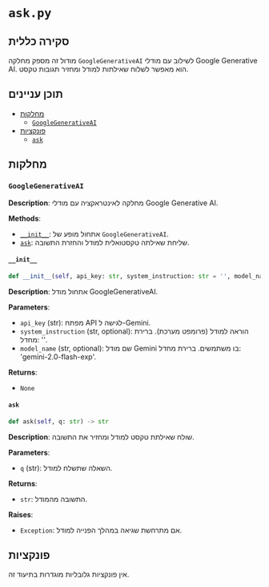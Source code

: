 # `ask.py`

## סקירה כללית

מודול זה מספק מחלקה `GoogleGenerativeAI` לשילוב עם מודלי Google Generative AI. הוא מאפשר לשלוח שאילתות למודל ומחזיר תגובות טקסט.

## תוכן עניינים

- [מחלקות](#מחלקות)
  - [`GoogleGenerativeAI`](#googlegenerativeai)
- [פונקציות](#פונקציות)
  - [`ask`](#ask)

## מחלקות

### `GoogleGenerativeAI`

**Description**:
מחלקה לאינטראקציה עם מודלי Google Generative AI.

**Methods**:
- [`__init__`](#__init__): אתחול מופע של `GoogleGenerativeAI`.
- [`ask`](#ask): שליחת שאילתה טקסטואלית למודל והחזרת התשובה.

#### `__init__`

```python
def __init__(self, api_key: str, system_instruction: str = '', model_name: str = 'gemini-2.0-flash-exp')
```

**Description**:
אתחול מודל GoogleGenerativeAI.

**Parameters**:
- `api_key` (str): מפתח API לגישה ל-Gemini.
- `system_instruction` (str, optional): הוראה למודל (פרומפט מערכת). ברירת מחדל: ''.
- `model_name` (str, optional): שם מודל Gemini בו משתמשים. ברירת מחדל: 'gemini-2.0-flash-exp'.

**Returns**:
- `None`

#### `ask`
```python
def ask(self, q: str) -> str
```

**Description**:
שולח שאילתת טקסט למודל ומחזיר את התשובה.

**Parameters**:
- `q` (str): השאלה שתשלח למודל.

**Returns**:
- `str`: התשובה מהמודל.

**Raises**:
- `Exception`: אם מתרחשת שגיאה במהלך הפנייה למודל.

## פונקציות

אין פונקציות גלובליות מוגדרות בתיעוד זה.